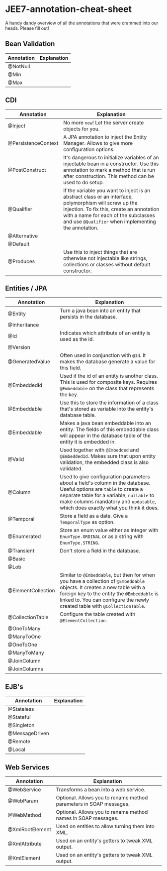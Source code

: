 # JEE7-annotation-cheat-sheet
A handy dandy overview of all the annotations that were crammed into our heads. Please fill out!


## Bean Validation

 Annotation    |  Explanation
---------------|-------------------------------------------------
 @NotNull      |
 @Min          |
 @Max          |


## CDI

Annotation    |  Explanation
--------------|-------------------------------------------------
@Inject       | No more `new`! Let the server create objects for you.
@PersistenceContext | A JPA annotation to inject the Entity Manager. Allows to give more configuration options.
@PostConstruct | It's dangerous to initialize variables of an injectable bean in a constructor. Use this annotation to mark a method that is run after construction. This method can be used to do setup.
@Qualifier    | If the variable you want to inject is an abstract class or an interface, polymorphism will screw up the injection. To fix this, create an annotation with a name for each of the subclasses and use `@Qualifier` when implementing the annotation.
@Alternative  |
@Default      |
@Produces     | Use this to inject things that are otherwise not injectable like strings, collections or classes without default constructor.


## Entities / JPA

 Annotation    |  Explanation
---------------|-------------------------------------------------
 @Entity       | Turn a java bean into an entity that persists in the database.
 @Inheritance  |
 @Id           | Indicates which attribute of an entity is used as the id.
 @Version      |
 @GeneratedValue | Often used in conjunction with `@Id`. It makes the database generate a value for this field.
 @EmbeddedId   | Used if the id of an entity is another class. This is used for composite keys. Requires `@Embeddable` on the class that represents the key.
 @Embeddable   | Use this to store the information of a class that's stored as variable into the entity's database table.
 @Embeddable   | Makes a java bean embeddable into an entity. The fields of this embeddable class will appear in the database table of the entity it is embedded in.
 @Valid        | Used together with `@Embedded` and `@EmbeddedId`. Makes sure that upon entity validation, the embedded class is also validated.
 @Column       | Used to give configuration parameters about a field's column in the database. Useful options are `table` to create a separate table for a variable, `nullable` to make columns mandatory and `updatable`, which does exactly what you think it does.
 @Temporal     | Store a field as a date. Give a `TemporalType` as option.
 @Enumerated   | Store an enum value either as integer with `EnumType.ORDINAL` or as a string with `EnumType.STRING`.
 @Transient    | Don't store a field in the database.
 @Basic        |
 @Lob          |
 @ElementCollection | Similar to `@Embeddable`, but then for when you have a collection of `@Embeddable` objects. It creates a new table with a foreign key to the entity the `@Embeddable` is linked to. You can configure the newly created table with `@CollectionTable`.
 @CollectionTable | Configure the table created with `@ElementCollection`.
 @OneToMany     |
 @ManyToOne     |
 @OneToOne      |
 @ManyToMany    |
 @JoinColumn    |
 @JoinColumns   |



## EJB's

Annotation    |  Explanation
--------------|-------------------------------------------------
@Stateless    |
@Stateful     |
@Singleton    |
@MessageDriven |
@Remote       |
@Local        |



## Web Services

Annotation    |  Explanation
--------------|-------------------------------------------------
@WebService   | Transforms a bean into a web service.
@WebParam     | Optional. Allows you to rename method parameters in SOAP messages.
@WebMethod    | Optional. Allows you to rename method names in SOAP messages.
@XmlRootElement | Used on entities to allow turning them into XML.
@XmlAttribute | Used on an entity's getters to tweak XML output.
@XmlElement   | Used on an entity's getters to tweak XML output.
